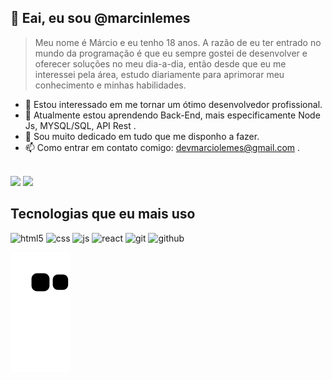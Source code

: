 ## 👋 Eai, eu sou @marcinlemes
<blockquote>Meu nome é Márcio e eu tenho 18 anos. A razão de eu ter entrado no mundo da programação é que eu sempre gostei de desenvolver e oferecer soluções no meu dia-a-dia, então desde que eu me interessei pela área, estudo diariamente para aprimorar meu conhecimento e minhas habilidades. </blockquote>

- 👀 Estou interessado em me tornar um ótimo desenvolvedor profissional. 
- 🌱 Atualmente estou aprendendo Back-End, mais especificamente Node Js, MYSQL/SQL, API Rest  .
- 💞️ Sou muito dedicado em tudo que me disponho a fazer.
- 📫 Como entrar em contato comigo: devmarciolemes@gmail.com .
<br></br>
<div>
  <img height="180em" src="https://github-readme-stats.vercel.app/api?username=marcinlemes&count_private=true&show_icons=true&theme=tokyonight"/>
  <img heigt="180em" src="https://github-readme-stats.vercel.app/api/top-langs/?username=marcinlemes&layout=compact&theme=tokyonight"/>  
</div>

## Tecnologias que eu mais uso
<div style='display: inline_block'>
<img  alt="html5" src="https://img.shields.io/badge/HTML5-E34F26?style=for-the-badge&logo=html5&logoColor=white" />
<img  alt="css" src="https://img.shields.io/badge/CSS3-1572B6?style=for-the-badge&logo=css3&logoColor=white" />
<img  alt="js" src="https://img.shields.io/badge/JavaScript-F7DF1E?style=for-the-badge&logo=javascript&logoColor=black" />
<img  alt="react" src="https://img.shields.io/badge/React-20232A?style=for-the-badge&logo=react&logoColor=61DAFB" />
<img  alt="git" src="https://img.shields.io/badge/Git-F05032?style=for-the-badge&logo=git&logoColor=white" />
<img  alt="github" src="https://img.shields.io/badge/GitHub-0D1117?style=for-the-badge&logo=github&logoColor=white" />
</div>

![Snake animation](https://github.com/marcinlemes/marcinlemes/blob/output/github-contribution-grid-snake.svg)
